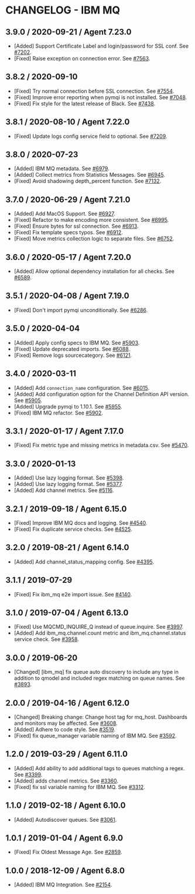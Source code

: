 # CHANGELOG - IBM MQ

## 3.9.0 / 2020-09-21 / Agent 7.23.0

* [Added] Support Certificate Label and login/password for SSL conf. See [#7202](https://github.com/DataDog/integrations-core/pull/7202).
* [Fixed] Raise exception on connection error. See [#7563](https://github.com/DataDog/integrations-core/pull/7563).

## 3.8.2 / 2020-09-10

* [Fixed] Try normal connection before SSL connection. See [#7554](https://github.com/DataDog/integrations-core/pull/7554).
* [Fixed] Improve error reporting when pymqi is not installed. See [#7048](https://github.com/DataDog/integrations-core/pull/7048).
* [Fixed] Fix style for the latest release of Black. See [#7438](https://github.com/DataDog/integrations-core/pull/7438).

## 3.8.1 / 2020-08-10 / Agent 7.22.0

* [Fixed] Update logs config service field to optional. See [#7209](https://github.com/DataDog/integrations-core/pull/7209).

## 3.8.0 / 2020-07-23

* [Added] IBM MQ metadata. See [#6979](https://github.com/DataDog/integrations-core/pull/6979).
* [Added] Collect metrics from Statistics Messages. See [#6945](https://github.com/DataDog/integrations-core/pull/6945).
* [Fixed] Avoid shadowing depth_percent function. See [#7132](https://github.com/DataDog/integrations-core/pull/7132).

## 3.7.0 / 2020-06-29 / Agent 7.21.0

* [Added] Add MacOS Support. See [#6927](https://github.com/DataDog/integrations-core/pull/6927).
* [Fixed] Refactor to make encoding more consistent. See [#6995](https://github.com/DataDog/integrations-core/pull/6995).
* [Fixed] Ensure bytes for ssl connection. See [#6913](https://github.com/DataDog/integrations-core/pull/6913).
* [Fixed] Fix template specs typos. See [#6912](https://github.com/DataDog/integrations-core/pull/6912).
* [Fixed] Move metrics collection logic to separate files. See [#6752](https://github.com/DataDog/integrations-core/pull/6752).

## 3.6.0 / 2020-05-17 / Agent 7.20.0

* [Added] Allow optional dependency installation for all checks. See [#6589](https://github.com/DataDog/integrations-core/pull/6589).

## 3.5.1 / 2020-04-08 / Agent 7.19.0

* [Fixed] Don't import pymqi unconditionally. See [#6286](https://github.com/DataDog/integrations-core/pull/6286).

## 3.5.0 / 2020-04-04

* [Added] Apply config specs to IBM MQ. See [#5903](https://github.com/DataDog/integrations-core/pull/5903).
* [Fixed] Update deprecated imports. See [#6088](https://github.com/DataDog/integrations-core/pull/6088).
* [Fixed] Remove logs sourcecategory. See [#6121](https://github.com/DataDog/integrations-core/pull/6121).

## 3.4.0 / 2020-03-11

* [Added] Add `connection_name` configuration. See [#6015](https://github.com/DataDog/integrations-core/pull/6015).
* [Added] Add configuration option for the Channel Definition API version. See [#5905](https://github.com/DataDog/integrations-core/pull/5905).
* [Added] Upgrade pymqi to 1.10.1. See [#5955](https://github.com/DataDog/integrations-core/pull/5955).
* [Fixed] IBM MQ refactor. See [#5902](https://github.com/DataDog/integrations-core/pull/5902).

## 3.3.1 / 2020-01-17 / Agent 7.17.0

* [Fixed] Fix metric type and missing metrics in metadata.csv. See [#5470](https://github.com/DataDog/integrations-core/pull/5470).

## 3.3.0 / 2020-01-13

* [Added] Use lazy logging format. See [#5398](https://github.com/DataDog/integrations-core/pull/5398).
* [Added] Use lazy logging format. See [#5377](https://github.com/DataDog/integrations-core/pull/5377).
* [Added] Add channel metrics. See [#5116](https://github.com/DataDog/integrations-core/pull/5116).

## 3.2.1 / 2019-09-18 / Agent 6.15.0

* [Fixed] Improve IBM MQ docs and logging. See [#4540](https://github.com/DataDog/integrations-core/pull/4540).
* [Fixed] Fix duplicate service checks. See [#4525](https://github.com/DataDog/integrations-core/pull/4525).

## 3.2.0 / 2019-08-21 / Agent 6.14.0

* [Added] Add channel_status_mapping config. See [#4395](https://github.com/DataDog/integrations-core/pull/4395).

## 3.1.1 / 2019-07-29

* [Fixed] Fix ibm_mq e2e import issue. See [#4140](https://github.com/DataDog/integrations-core/pull/4140).

## 3.1.0 / 2019-07-04 / Agent 6.13.0

* [Fixed] Use MQCMD_INQUIRE_Q instead of queue.inquire. See [#3997](https://github.com/DataDog/integrations-core/pull/3997).
* [Added] Add ibm_mq.channel.count metric and ibm_mq.channel.status service check. See [#3958](https://github.com/DataDog/integrations-core/pull/3958).

## 3.0.0 / 2019-06-20

* [Changed] [ibm_mq] fix queue auto discovery to include any type in addition to qmodel and included regex matching on queue names. See [#3893](https://github.com/DataDog/integrations-core/pull/3893).

## 2.0.0 / 2019-04-16 / Agent 6.12.0

* [Changed] Breaking change: Change host tag for mq_host. Dashboards and monitors may be affected. See [#3608](https://github.com/DataDog/integrations-core/pull/3608).
* [Added] Adhere to code style. See [#3519](https://github.com/DataDog/integrations-core/pull/3519).
* [Fixed] fix queue_manager variable naming of IBM MQ. See [#3592](https://github.com/DataDog/integrations-core/pull/3592).

## 1.2.0 / 2019-03-29 / Agent 6.11.0

* [Added] Add ability to add additional tags to queues matching a regex. See [#3399](https://github.com/DataDog/integrations-core/pull/3399).
* [Added] adds channel metrics. See [#3360](https://github.com/DataDog/integrations-core/pull/3360).
* [Fixed] fix ssl variable naming for IBM MQ. See [#3312](https://github.com/DataDog/integrations-core/pull/3312).

## 1.1.0 / 2019-02-18 / Agent 6.10.0

* [Added] Autodiscover queues. See [#3061](https://github.com/DataDog/integrations-core/pull/3061).

## 1.0.1 / 2019-01-04 / Agent 6.9.0

* [Fixed] Fix Oldest Message Age. See [#2859][1].

## 1.0.0 / 2018-12-09 / Agent 6.8.0

* [Added] IBM MQ Integration. See [#2154][2].

[1]: https://github.com/DataDog/integrations-core/pull/2859
[2]: https://github.com/DataDog/integrations-core/pull/2154
